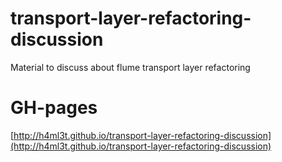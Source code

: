 # transport-layer-refactoring-discussion
Material to discuss about flume transport layer refactoring

# GH-pages

[http://h4ml3t.github.io/transport-layer-refactoring-discussion](http://h4ml3t.github.io/transport-layer-refactoring-discussion)
